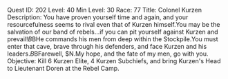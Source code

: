 Quest ID: 202
Level: 40
Min Level: 30
Race: 77
Title: Colonel Kurzen
Description: You have proven yourself time and again, and your resourcefulness seems to rival even that of Kurzen himself.You may be the salvation of our band of rebels...if you can pit yourself against Kurzen and prevail!$B$BHe commands his men from deep within the Stockpile.You must enter that cave, brave through his defenders, and face Kurzen and his leaders.$B$BFarewell, $N.My hope, and the fate of my men, go with you.
Objective: Kill 6 Kurzen Elite, 4 Kurzen Subchiefs, and bring Kurzen's Head to Lieutenant Doren at the Rebel Camp.
